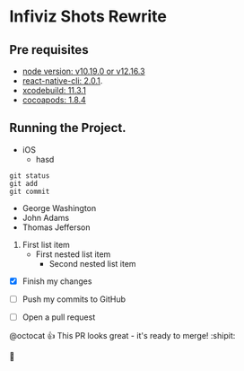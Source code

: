 # Infiviz Shots Rewrite


## Pre requisites

- [node version: v10.19.0 or v12.16.3](https://docs.npmjs.com/downloading-and-installing-node-js-and-npm)
- [react-native-cli: 2.0.1](https://www.npmjs.com/package/react-native-cli).
- [xcodebuild: 11.3.1](https://developer.apple.com/xcode/)
- [cocoapods: 1.8.4](https://guides.cocoapods.org/using/getting-started.html)

## Running the Project.
   - iOS 
      - hasd

```
git status
git add
git commit
```


- George Washington
- John Adams
- Thomas Jefferson


1. First list item
   - First nested list item
     - Second nested list item


- [x] Finish my changes
- [ ] Push my commits to GitHub
- [ ] Open a pull request


@octocat :+1: This PR looks great - it's ready to merge! :shipit:

:runner:
